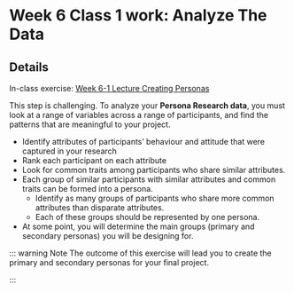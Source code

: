 # Week 6 Class 1 work: Analyze The Data

## Details

In-class exercise: [Week 6-1 Lecture Creating Personas](https://drive.google.com/drive/folders/1NIPEEpSmhYMkEWt5WsQyFekJgUcB-2-y)

This step is challenging. To analyze your **Persona Research data**, you must look at a range of variables across a range of participants, and find the patterns that are meaningful to your project. 

- Identify attributes of participants’ behaviour and attitude that were captured in your research
- Rank each participant on each attribute
- Look for common traits among participants who share similar attributes. 
- Each group of similar participants with similar attributes and common traits can be formed into a persona.
    - Identify as many groups of participants who share more common attributes than disparate attributes.
    - Each of these groups should be represented by one persona.
- At some point, you will determine the main groups (primary and secondary personas) you will be designing for.

::: warning Note
The outcome of this exercise will lead you to create the primary and secondary personas for your final project.

:::